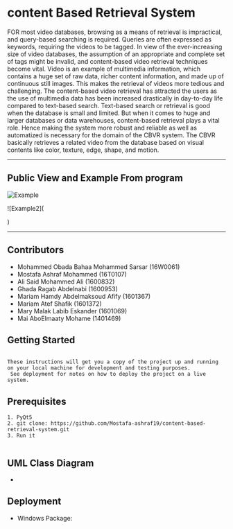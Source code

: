 # content Based Retrieval System
 

 FOR most video databases, browsing as a means of retrieval is impractical, and query-based searching is required. Queries are often expressed as keywords, requiring the videos to be tagged.
In view of the ever-increasing size of video databases, the assumption of an appropriate and complete set of tags might be invalid, and content-based video retrieval techniques become vital.
Video is an example of multimedia information, which contains a huge set of raw data, richer content information, and made up of continuous still images. This makes the retrieval of videos more tedious and challenging.
The content-based video retrieval has attracted the users as the use of multimedia data has been increased drastically in day-to-day life compared to text-based search. Text-based search or retrieval is good when the database is small and limited.
But when it comes to huge and larger databases or data warehouses, content-based retrieval plays a vital role. Hence making the system more robust and reliable as well as automatized is necessary for the domain of the CBVR system.
The CBVR basically retrieves a related video from the database based on visual contents like color, texture, edge, shape, and motion.


 ---
## Public View and Example From program

![Example]()

![Example2](

)


---
## Contributors

  - Mohammed Obada Bahaa Mohammed Sarsar (16W0061)
  - Mostafa Ashraf Mohammed	(16T0107)
  - Ali Said Mohammed Ali		(1600832)
  - Ghada Ragab Abdelnabi		(1600953)
  - Mariam Hamdy Abdelmaksoud Afify (1601367)
  - Mariam Atef Shafik		(1601372)
  - Mary Malak Labib Eskander	(1601069)
  - Mai AboElmaaty Mohame	(1401469)

## Getting Started
```

These instructions will get you a copy of the project up and running on your local machine for development and testing purposes. 
 See deployment for notes on how to deploy the project on a live system.

```
## Prerequisites

``` 
1. PyQt5 
2. git clone: https://github.com/Mostafa-ashraf19/content-based-retrieval-system.git
3. Run it
 
``` 
## UML Class Diagram 
 - 
 
  
## Deployment
  - Windows Package: 

  ![]()
  

